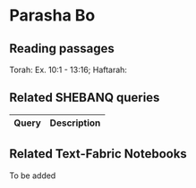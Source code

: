 # Parasha Bo

## Reading passages

Torah: Ex. 10:1 - 13:16; Haftarah: 

## Related SHEBANQ queries

Query | Description
--- | ---


## Related Text-Fabric Notebooks

To be added